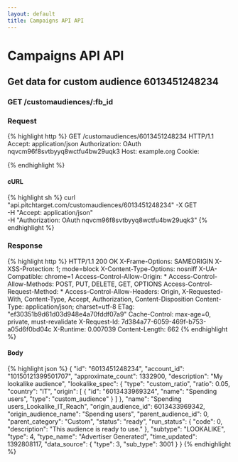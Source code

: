 ```yaml
---
layout: default
title: Campaigns API API
---
```


# Campaigns API API

## Get data for custom audience 6013451248234

### GET /customaudiences/:fb_id



### Request

{% highlight http %}
GET /customaudiences/6013451248234 HTTP/1.1
Accept: application/json
Authorization: OAuth nqvcm96f8svtbyyq8wctfu4bw29uqk3
Host: example.org
Cookie: 

{% endhighlight %}


#### cURL

{% highlight sh %}
curl "api.pitchtarget.com/customaudiences/6013451248234" -X GET \
	-H "Accept: application/json" \
	-H "Authorization: OAuth nqvcm96f8svtbyyq8wctfu4bw29uqk3"
{% endhighlight %}

### Response

{% highlight http %}
HTTP/1.1 200 OK
X-Frame-Options: SAMEORIGIN
X-XSS-Protection: 1; mode=block
X-Content-Type-Options: nosniff
X-UA-Compatible: chrome=1
Access-Control-Allow-Origin: *
Access-Control-Allow-Methods: POST, PUT, DELETE, GET, OPTIONS
Access-Control-Request-Method: *
Access-Control-Allow-Headers: Origin, X-Requested-With, Content-Type, Accept, Authorization, Content-Disposition
Content-Type: application/json; charset=utf-8
ETag: "ef30351b9d61d03d948e4a70fddf07a9"
Cache-Control: max-age=0, private, must-revalidate
X-Request-Id: 7d384a77-6059-469f-b753-a05d6f0bd04c
X-Runtime: 0.007039
Content-Length: 662
{% endhighlight %}

#### Body

{% highlight json %}
{
  "id": "6013451248234",
  "account_id": "10150121399501707",
  "approximate_count": 1332900,
  "description": "My lookalike audience",
  "lookalike_spec": {
    "type": "custom_ratio",
    "ratio": 0.05,
    "country": "IT",
    "origin": [
      {
        "id": "6013433969324",
        "name": "Spending users",
        "type": "custom_audience"
      }
    ]
  },
  "name": "Spending users_Lookalike_IT_Reach",
  "origin_audience_id": 6013433969342,
  "origin_audience_name": "Spending users",
  "parent_audience_id": 0,
  "parent_category": "Custom",
  "status": "ready",
  "run_status": {
    "code": 0,
    "description": "This audience is ready to use."
  },
  "subtype": "LOOKALIKE",
  "type": 4,
  "type_name": "Advertiser Generated",
  "time_updated": 1392808117,
  "data_source": {
    "type": 3,
    "sub_type": 3001
  }
}
{% endhighlight %}

